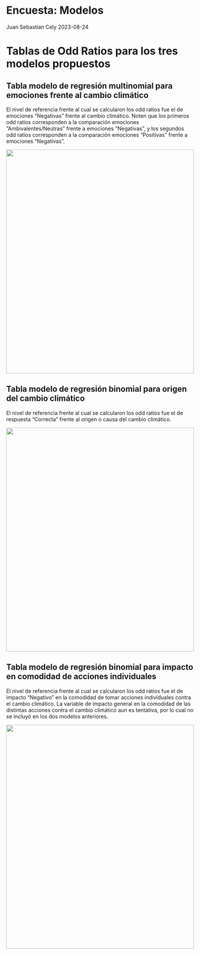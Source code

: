 Encuesta: Modelos
================
Juan Sebastian Cely
2023-08-24

# Tablas de Odd Ratios para los tres modelos propuestos

## Tabla modelo de regresión multinomial para emociones frente al cambio climático

El nivel de referencia frente al cual se calcularon los odd ratios fue
el de emociones “Negativas” frente al cambio climático. Noten que los
primeros odd ratios corresponden a la comparación emociones
“Ambivalentes/Neutras” frente a emociones “Negativas”, y los segundos
odd ratios corresponden a la comparación emociones “Positivas” frente a
emociones “Negativas”.

<img
src="%22C:\Users\sebas\OneDrive\Documents\JSCA2\Research\Current_R_projects\col_youth_climate_change\Analyses\multinomial_regression_emotions_OR.pdf%22"
style="width:100.0%" height="600" />

## Tabla modelo de regresión binomial para origen del cambio climático

El nivel de referencia frente al cual se calcularon los odd ratios fue
el de respuesta “Correcta” frente al origen o causa del cambio
climático.

<img
src="%22C:\Users\sebas\OneDrive\Documents\JSCA2\Research\Current_R_projects\col_youth_climate_change\Analyses\binomial_regression_origin_OR.pdf%22"
style="width:100.0%" height="600" />

## Tabla modelo de regresión binomial para impacto en comodidad de acciones individuales

El nivel de referencia frente al cual se calcularon los odd ratios fue
el de impacto “Negativo” en la comodidad de tomar acciones individuales
contra el cambio climático. La variable de impacto general en la
comodidad de las distintas acciones contra el cambio climático aun es
tentativa, por lo cual no se incluyó en los dos modelos anteriores.

<img
src="%22C:\Users\sebas\OneDrive\Documents\JSCA2\Research\Current_R_projects\col_youth_climate_change\Analyses\binomial_regression_comfort_OR.pdf%22"
style="width:100.0%" height="600" />
